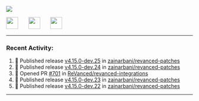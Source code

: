 <p align="left">
  <!-- Typing SVG by DenverCoder1 - https://github.com/DenverCoder1/readme-typing-svg -->
  <a href="https://github.com/DenverCoder1/readme-typing-svg">
    <img src="https://readme-typing-svg.demolab.com/?lines=Hello%2E%2E%2E;Im%20Zain;&font=Fira%20Code&center=false&width=440&height=45&color=00FFFF&vCenter=true&pause=1000&size=22" /></a>
</p>

<p align="left">
  <a href="https://www.youtube.com/@zainarbani"><img width="32px" src="https://www.freeiconspng.com/uploads/youtube-subscribe-png-youtube-subscribe-to-5.png"/></a>
  &#8287;&#8287;&#8287;&#8287;&#8287;
  <a href="mailto:zaintsyariev@gmail.com"><img width="32px" src="https://www.freeiconspng.com/uploads/email-icon--100-flat-vol-2-iconset--graphicloads-18.png"/></a>
  &#8287;&#8287;&#8287;&#8287;&#8287;
  <a href="https://t.me/AnotherZain"><img width="32px" src="https://www.freeiconspng.com/uploads/telegram-icon-1.png"></a>
</p>

---

<h3>Recent Activity:</h3>

<!-- https://github.com/jamesgeorge007/github-activity-readme -->
<!--START_SECTION:activity-->
1. 🚀 Published release [v4.15.0-dev.25](https://github.com/zainarbani/revanced-patches/releases/tag/v4.15.0-dev.25) in [zainarbani/revanced-patches](https://github.com/zainarbani/revanced-patches)
2. 🚀 Published release [v4.15.0-dev.24](https://github.com/zainarbani/revanced-patches/releases/tag/v4.15.0-dev.24) in [zainarbani/revanced-patches](https://github.com/zainarbani/revanced-patches)
3. 💪 Opened PR [#701](https://github.com/ReVanced/revanced-integrations/pull/701) in [ReVanced/revanced-integrations](https://github.com/ReVanced/revanced-integrations)
4. 🚀 Published release [v4.15.0-dev.23](https://github.com/zainarbani/revanced-patches/releases/tag/v4.15.0-dev.23) in [zainarbani/revanced-patches](https://github.com/zainarbani/revanced-patches)
5. 🚀 Published release [v4.15.0-dev.22](https://github.com/zainarbani/revanced-patches/releases/tag/v4.15.0-dev.22) in [zainarbani/revanced-patches](https://github.com/zainarbani/revanced-patches)
<!--END_SECTION:activity-->

---
